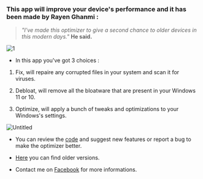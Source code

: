 ### This app will improve your device's performance and it has been made by Rayen Ghanmi :

> _"I've made this optimizer to give a second chance to older devices in this modern days."_ **He said.**

![1](https://user-images.githubusercontent.com/108760398/186448238-94ae635d-847b-4ea1-9a8d-f9dd7fb38d64.jpg)

* In this app you've got 3 choices :

1. Fix, will repaire any corrupted files in your system and scan it for viruses.

2. Debloat, will remove all the bloatware that are present in your Windows 11 or 10.

3. Optimize, will apply a bunch of tweaks and optimizations to your Windows's settings.

![Untitled](https://user-images.githubusercontent.com/108760398/187079006-6a19943d-2e0c-4179-9bf9-3903598d7fd8.png)

* You can review the [code](https://github.com/RayenGhanmi/Windows-Optimizer-By-RGH/blob/main/optimizer.py) and suggest new features or report a bug to make the optimizer better.

* [Here](https://github.com/RayenGhanmi/Windows-Optimizer-By-RGH/releases) you can find older versions.

* Contact me on [Facebook](https://www.facebook.com/GhanmiRayen22) for more informations.
